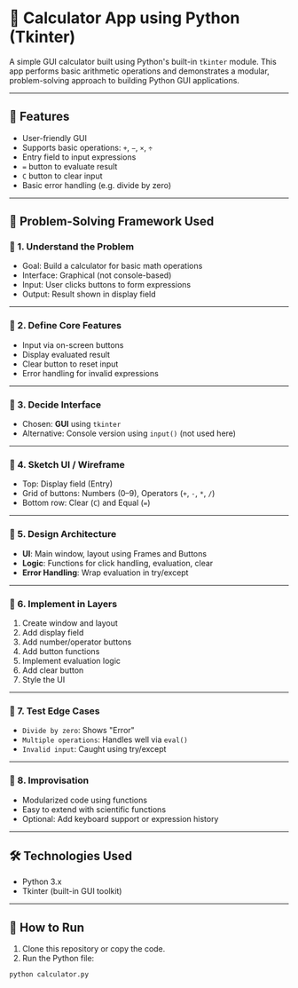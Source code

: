 # 🧮 Calculator App using Python (Tkinter)

A simple GUI calculator built using Python's built-in `tkinter` module. This app performs basic arithmetic operations and demonstrates a modular, problem-solving approach to building Python GUI applications.

---

## 🚀 Features

- User-friendly GUI
- Supports basic operations: `+`, `−`, `×`, `÷`
- Entry field to input expressions
- `=` button to evaluate result
- `C` button to clear input
- Basic error handling (e.g. divide by zero)

---

## 📌 Problem-Solving Framework Used

### 🔶 1. Understand the Problem
- Goal: Build a calculator for basic math operations
- Interface: Graphical (not console-based)
- Input: User clicks buttons to form expressions
- Output: Result shown in display field

---

### 🔶 2. Define Core Features
- Input via on-screen buttons
- Display evaluated result
- Clear button to reset input
- Error handling for invalid expressions

---

### 🔶 3. Decide Interface
- Chosen: **GUI** using `tkinter`
- Alternative: Console version using `input()` (not used here)

---

### 🔶 4. Sketch UI / Wireframe
- Top: Display field (Entry)
- Grid of buttons: Numbers (0–9), Operators (`+`, `-`, `*`, `/`)
- Bottom row: Clear (`C`) and Equal (`=`)

---

### 🔶 5. Design Architecture
- **UI**: Main window, layout using Frames and Buttons
- **Logic**: Functions for click handling, evaluation, clear
- **Error Handling**: Wrap evaluation in try/except

---

### 🔶 6. Implement in Layers
1. Create window and layout
2. Add display field
3. Add number/operator buttons
4. Add button functions
5. Implement evaluation logic
6. Add clear button
7. Style the UI

---

### 🔶 7. Test Edge Cases
- `Divide by zero`: Shows "Error"
- `Multiple operations`: Handles well via `eval()`
- `Invalid input`: Caught using try/except

---

### 🔶 8. Improvisation
- Modularized code using functions
- Easy to extend with scientific functions
- Optional: Add keyboard support or expression history

---

## 🛠️ Technologies Used

- Python 3.x
- Tkinter (built-in GUI toolkit)

---

## 🧪 How to Run

1. Clone this repository or copy the code.
2. Run the Python file:

```bash
python calculator.py
